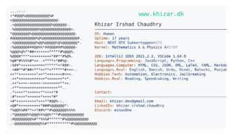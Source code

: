 <a href="https://github.com/KhizarIrshadChaudhry/KhizarIrshadChaudhry">
  <picture>
    <source media="(prefers-color-scheme: dark)" srcset="https://raw.githubusercontent.com/KhizarIrshadChaudhry/KhizarIrshadChaudhry/main/dark_mode.svg">
    <img alt="Khizar Irshad Chaudhry's GitHub Profile README" src="https://raw.githubusercontent.com/KhizarIrshadChaudhry/KhizarIrshadChaudhry/main/light_mode.svg">
  </picture>
</a>

